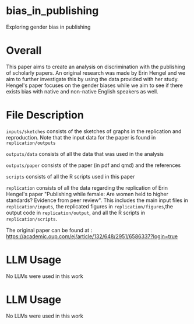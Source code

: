 # bias_in_publishing
Exploring gender bias in publishing

# Overall
This paper aims to create an analysis on discrimination with the publishing of scholarly papers. An original research was made by Erin Hengel and we aim to further investigate this by using the data provided with her study. Hengel's paper focuses on the gender biases while we aim to see if there exists bias with native and non-native English speakers as well.

# File Description
`inputs/sketches` consists of the sketches of graphs in the replication and reproduction. Note that the input data for the paper is found in `replication/outputs`

`outputs/data` consists of all the data that was used in the analysis

`outputs/paper` consists of the paper (in pdf and qmd) and the references

`scripts` consists of all the R scripts used in this paper

`replication` consists of all the data regarding the replication of Erin Hengel's paper "Publishing while female: Are women held to higher standards? Evidence from peer review". This includes the main input files in `replication/inputs`, the replicated figures in `replication/figures`,the output code in `replication/output`, and all the R scripts in `replication/scripts`. 

The original paper can be found at : https://academic.oup.com/ej/article/132/648/2951/6586337?login=true

# LLM Usage
No LLMs were used in this work

# LLM Usage
No LLMs were used in this work

